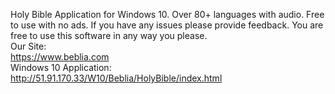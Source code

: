 Holy Bible Application for Windows 10. Over 80+ languages with audio. Free to use with no ads. If you have any issues please provide feedback. You are free to use this software in any way you please. 
<br/>
Our Site:
<br/>
https://www.beblia.com
<br/>
Windows 10 Application:
<br/>
http://51.91.170.33/W10/Beblia/HolyBible/index.html
